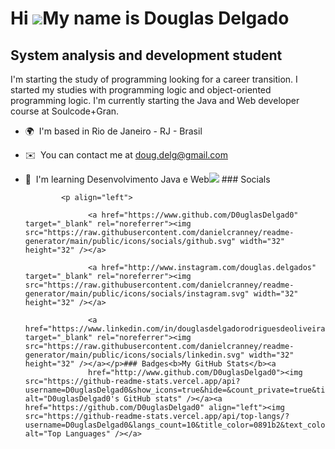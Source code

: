 Hi ![](https://user-images.githubusercontent.com/18350557/176309783-0785949b-9127-417c-8b55-ab5a4333674e.gif)My name is Douglas Delgado
=======================================================================================================================================

System analysis and development student
---------------------------------------

I'm starting the study of programming looking for a career transition. I started my studies with programming logic and object-oriented programming logic. I'm currently starting the Java and Web developer course at Soulcode+Gran.

*   🌍  I'm based in Rio de Janeiro - RJ - Brasil
*   ✉️  You can contact me at [doug.delg@gmail.com](mailto:doug.delg@gmail.com)
*   🧠  I'm learning Desenvolvimento Java e Web<a href="https://www.github.com/D0uglasDelgad0" target="_blank" rel="noreferrer"><img
                  src="https://img.shields.io/github/followers/D0uglasDelgad0?logo=github&style=for-the-badge&color=0891b2&labelColor=1c1917" /></a>
                  ### Socials
                  
                  
                <p align="left">
                          
                      <a href="https://www.github.com/D0uglasDelgad0" target="_blank" rel="noreferrer"><img src="https://raw.githubusercontent.com/danielcranney/readme-generator/main/public/icons/socials/github.svg" width="32" height="32" /></a>
                          
                      <a href="http://www.instagram.com/douglas.delgados" target="_blank" rel="noreferrer"><img src="https://raw.githubusercontent.com/danielcranney/readme-generator/main/public/icons/socials/instagram.svg" width="32" height="32" /></a>
                          
                      <a href="https://www.linkedin.com/in/douglasdelgadorodriguesdeoliveira" target="_blank" rel="noreferrer"><img src="https://raw.githubusercontent.com/danielcranney/readme-generator/main/public/icons/socials/linkedin.svg" width="32" height="32" /></a></p>### Badges<b>My GitHub Stats</b><a
                      href="http://www.github.com/D0uglasDelgad0"><img src="https://github-readme-stats.vercel.app/api?username=D0uglasDelgad0&show_icons=true&hide=&count_private=true&title_color=0891b2&text_color=ffffff&icon_color=0891b2&bg_color=1c1917&hide_border=true&show_icons=true" alt="D0uglasDelgad0's GitHub stats" /></a><a href="https://github.com/D0uglasDelgad0" align="left"><img src="https://github-readme-stats.vercel.app/api/top-langs/?username=D0uglasDelgad0&langs_count=10&title_color=0891b2&text_color=ffffff&icon_color=0891b2&bg_color=1c1917&hide_border=true&locale=en&custom_title=Top%20%Languages" alt="Top Languages" /></a>
